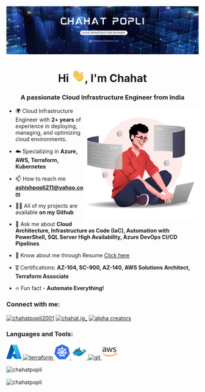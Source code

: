<img align="center" alt="Coding" width="1000" src="mypic1.jpg" >

<h1 align="center">Hi <img alt="Coding" width="35" src="Hi.gif" >, I'm Chahat</h1>
<h3 align="center">A passionate Cloud Infrastructure Engineer from India</h3>

<img align="right" alt="Coding" width="300" src="Screenshot (67).png" >

- 🌍 Cloud Infrastructure Engineer with **2+ years** of experience in deploying, managing, and optimizing cloud environments.

- ☁️ Specializing in **Azure, AWS, Terraform, Kubernetes**

- 📫 How to reach me **ashishpopli211@yahoo.com**

- 👨‍💻 All of my projects are available  **on my Github**

- 💬 Ask me about **Cloud Architecture, Infrastructure as Code (IaC), Automation with PowerShell, SQL Server High Availability, Azure DevOps CI/CD Pipelines**

- 📄 Know about me through Resume [Click here]()

- 🎖 Certifications: **AZ-104, SC-900, AZ-140, AWS Solutions Architect, Terraform Associate**

- 🔥 Fun fact - **Automate Everything!**

<h3 align="left">Connect with me:</h3>
<p align="left">
<a href="https://linkedin.com/in/chahatpopli2001" target="blank"><img align="center" src="https://raw.githubusercontent.com/rahuldkjain/github-profile-readme-generator/master/src/images/icons/Social/linked-in-alt.svg" alt="chahatpopli2001" height="30" width="40" /></a>
<a href="https://instagram.com/chahat.ig_" target="blank"><img align="center" src="https://raw.githubusercontent.com/rahuldkjain/github-profile-readme-generator/master/src/images/icons/Social/instagram.svg" alt="chahat.ig_" height="30" width="40" /></a>
<a href="https://www.youtube.com/c/alpha creators" target="blank"><img align="center" src="https://raw.githubusercontent.com/rahuldkjain/github-profile-readme-generator/master/src/images/icons/Social/youtube.svg" alt="alpha creators" height="30" width="40" /></a>
</p>

<h3 align="left">Languages and Tools:</h3>
<p align="left"> 
<a href="https://azure.microsoft.com/" target="_blank" rel="noreferrer"> <img src="https://raw.githubusercontent.com/devicons/devicon/master/icons/azure/azure-original.svg" alt="azure" width="40" height="40"/> </a>
<a href="https://www.terraform.io/" target="_blank" rel="noreferrer"> <img src="https://www.vectorlogo.zone/logos/terraformio/terraformio-icon.svg" alt="terraform" width="40" height="40"/> </a>
<a href="https://kubernetes.io/" target="_blank" rel="noreferrer"> <img src="https://raw.githubusercontent.com/devicons/devicon/master/icons/kubernetes/kubernetes-plain.svg" alt="kubernetes" width="40" height="40"/> </a>
<a href="https://www.docker.com/" target="_blank" rel="noreferrer"> <img src="https://raw.githubusercontent.com/devicons/devicon/master/icons/docker/docker-original.svg" alt="docker" width="40" height="40"/> </a>
<a href="https://git-scm.com/" target="_blank" rel="noreferrer"> <img src="https://www.vectorlogo.zone/logos/git-scm/git-scm-icon.svg" alt="git" width="40" height="40"/> </a>
<a href="https://aws.amazon.com/" target="_blank" rel="noreferrer"> <img src="https://raw.githubusercontent.com/devicons/devicon/master/icons/amazonwebservices/amazonwebservices-original-wordmark.svg" alt="aws" width="40" height="40"/> </a> 





</p>

<p><img align="center" src="https://github-readme-stats.vercel.app/api/top-langs?username=chahatpopli&show_icons=true&locale=en&layout=compact" alt="chahatpopli" /></p>

<p><img align="center" src="https://github-readme-streak-stats.herokuapp.com/?user=chahatpopli&" alt="chahatpopli" /></p>
